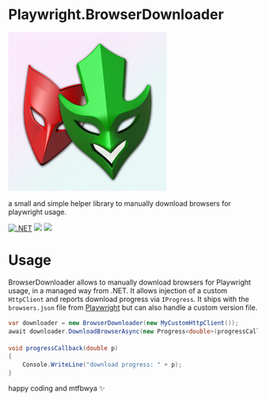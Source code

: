 # Playwright.BrowserDownloader

<img src="https://raw.githubusercontent.com/nor0x/Playwright.BrowserDownloader/main/Art/packageicon.png" width="320px" />

a small and simple helper library to manually download browsers for playwright usage.

[![.NET](https://github.com/nor0x/Playwright.BrowserDownloader/actions/workflows/dotnet.yml/badge.svg)](https://github.com/nor0x/Playwright.BrowserDownloader/actions/workflows/dotnet.yml)
[![](https://img.shields.io/nuget/v/nor0x.Playwright.BrowserDownloader)](https://www.nuget.org/packages/nor0x.Playwright.BrowserDownloader)
[![](https://img.shields.io/nuget/dt/nor0x.Playwright.BrowserDownloader)](https://www.nuget.org/packages/nor0x.Playwright.BrowserDownloader)




# Usage
BrowserDownloader allows to manually download browsers for Playwright usage, in a managed way from .NET. It allows injection of a custom `HttpClient` and reports download progress via `IProgress`. It ships with the `browsers.json` file from [Playwright](https://github.com/microsoft/playwright/blob/main/packages/playwright-core/browsers.json) but can also handle a custom version file.

```csharp
var downloader = new BrowserDownloader(new MyCustomHttpClient());
await downloader.DownloadBrowserAsync(new Progress<double>(progressCallback), "chromium", "mac12");

void progressCallback(double p)
{
    Console.WriteLine("download progress: " + p);
}
```

happy coding and mtfbwya ✨